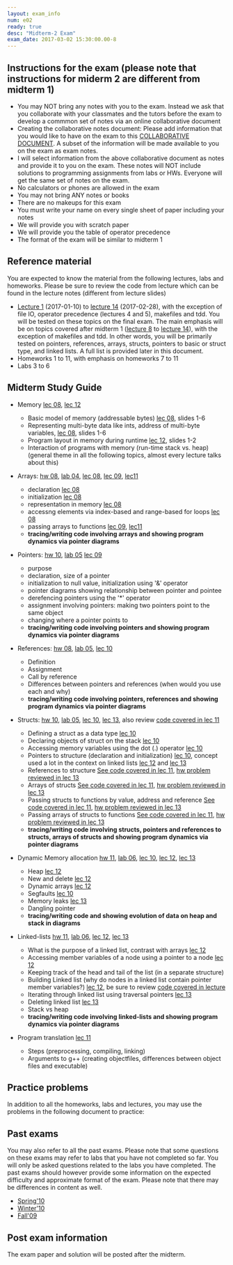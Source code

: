 ```yaml
---
layout: exam_info
num: e02
ready: true
desc: "Midterm-2 Exam"
exam_date: 2017-03-02 15:30:00.00-8
---
```


## Instructions for the exam (please note that instructions for miderm 2 are different from midterm 1)

* You may NOT bring any notes with you to the exam. Instead we ask that you collaborate with your classmates and the tutors before the exam to develop a commmon set of notes via an online collaborative document
* Creating the collaborative notes document: Please add information that you would like to have on the exam to this [COLLABORATIVE DOCUMENT](https://docs.google.com/document/d/1ctpQAlAiTz5L8m8m9ibGlQG9Jcir4xmIUFiknvRR0wk/edit?usp=sharing). A subset of the information will be made available to you on the exam as exam notes.
* I will select information from the above collaborative document as notes and provide it to you on the exam. These notes will NOT include solutions to programming assignments from labs or HWs. Everyone will get the same set of notes on the exam.  
* No calculators or phones are allowed in the exam 
* You may not bring ANY notes or books 
* There are no makeups for this exam 
* You must write your name on every single sheet of paper including your notes
* We will provide you with scratch paper
* We will provide you the table of operator precedence
* The format of the exam will be similar to midterm 1


## Reference material
You are expected to know the material from the following lectures, labs and homeworks. Please be sure to review the code from lecture which can be found in the lecture notes (different from lecture slides)

* [Lecture 1](https://ucsb-cs16-wi17.github.io/lectures/lect01/) (2017-01-10) to [lecture 14](https://ucsb-cs16-wi17.github.io/lectures/lect14/) (2017-02-28), with the exception of file IO, operator precedence (lectures 4 and 5), makefiles and tdd. You will be tested on these topics on the final exam. The main emphasis will be on topics covered after midterm 1 ([lecture 8](https://ucsb-cs16-wi17.github.io/lectures/lect08/) to [lecture 14](https://ucsb-cs16-wi17.github.io/lectures/lect14/)), with the exception of makefiles and tdd. In other words, you will be primarily tested on pointers, references, arrays, structs, pointers to basic or struct type, and linked lists. A full list is provided later in this document.
* Homeworks 1 to 11, with emphasis on homeworks 7 to 11
* Labs 3 to 6 


## Midterm Study Guide

* Memory [lec 08](/lectures/lect08/), [lec 12](/lectures/lect12/)
    * Basic model of memory (addressable bytes) [lec 08](/lectures/lect08/), slides 1-6
    * Representing multi-byte data like ints, address of multi-byte variables, [lec 08](/lectures/lect08/), slides 1-6
    * Program layout in memory during runtime [lec 12](/lectures/lect12/), slides 1-2
    * Interaction of programs with memory (run-time stack vs. heap) (general theme in all the following topics, almost every lecture talks about this)


* Arrays: [hw 08](/hwk/h08/),  [lab 04](/lab/lab04/), [lec 08](/lectures/lect08/), [lec 09](/lectures/lect09/), [lec11](/lectures/lect11/)
    * declaration [lec 08](/lectures/lect08/)
    * initialization [lec 08](/lectures/lect08/)
    * representation in memory [lec 08](/lectures/lect08/)
    * accessng elements via index-based and range-based for loops [lec 08](/lectures/lect08/) 
    * passing arrays to functions [lec 09](/lectures/lect09/), [lec11](/lectures/lect11/)
    * **tracing/writing code involving arrays and showing program dynamics via pointer diagrams** 

* Pointers: [hw 10](/hwk/h10/),  [lab 05](/lab/lab05/) [lec 09](/lectures/lect09/)
    * purpose
    * declaration, size of a pointer
    * initialization to null value, initialization using '&' operator
    * pointer diagrams showing relationship between pointer and pointee
    * derefencing pointers using the '*' operator
    * assignment involving pointers: making two pointers point to the same object
    * changing where a pointer points to
    * **tracing/writing code involving pointers and showing program dynamics via pointer diagrams** 

* References: [hw 08](/hwk/h08/), [lab 05](/lab/lab05/), [lec 10](/lectures/lect10/)
    * Definition
    * Assignment
    * Call by reference
    * Differences between pointers and references (when would you use each and why) 
    * **tracing/writing code involving pointers, references and showing program dynamics via pointer diagrams** 

* Structs: [hw 10](/hwk/h10/), [lab 05](/lab/lab05/), [lec 10](/lectures/lect10/), [lec 13](/lectures/lect13/), also review [code covered in lec 11](https://github.com/ucsb-cs16-wi17/lecture-02-16)
    * Defining a struct as a data type [lec 10](/lectures/lect10/)
    * Declaring objects of struct on the stack [lec 10](/lectures/lect10/)
    * Accessing memory variables using the dot (.) operator [lec 10](/lectures/lect10/)
    * Pointers to structure (declaration and initialization) [lec 10](/lectures/lect10/), concept used a lot in the context on linked lists [lec 12](/lectures/lect12/) and [lec 13](/lectures/lect13/)
    * References to structure [See code covered in lec 11](https://github.com/ucsb-cs16-wi17/lecture-02-16), [hw problem reviewed in lec 13](/lectures/lect13/)
    * Arrays of structs [See code covered in lec 11](https://github.com/ucsb-cs16-wi17/lecture-02-16), [hw problem reviewed in lec 13](/lectures/lect13/)
    * Passing structs to functions by value, address and reference [See code covered in lec 11](https://github.com/ucsb-cs16-wi17/lecture-02-16), [hw problem reviewed in lec 13](/lectures/lect13/)
    * Passing arrays of structs to functions [See code covered in lec 11](https://github.com/ucsb-cs16-wi17/lecture-02-16), [hw problem reviewed in lec 13](/lectures/lect13/)
    * **tracing/writing code involving structs, pointers and references to structs, arrays of structs and showing program dynamics via pointer diagrams** 

* Dynamic Memory allocation [hw 11](/hwk/h11/), [lab 06](/lab/lab06/), [lec 10](/lectures/lect10/), [lec 12](/lectures/lect12/), [lec 13](/lectures/lect13/)
    * Heap [lec 12](/lectures/lect12/)
    * New and delete [lec 12](/lectures/lect12/)
    * Dynamic arrays [lec 12](/lectures/lect12/)
    * Segfaults [lec 10](/lectures/lect10/)
    * Memory leaks [lec 13](/lectures/lect13/)
    * Dangling pointer
    * **tracing/writing code and showing evolution of data on heap and stack in diagrams** 

* Linked-lists [hw 11](/hwk/h11/), [lab 06](/lab/lab06/), [lec 12](/lectures/lect12/), [lec 13](/lectures/lect13/)
    * What is the purpose of a linked list, contrast with arrays [lec 12](/lectures/lect12/)
    * Accessing member variables of a node using a pointer to a node [lec 12](/lectures/lect12/)
    * Keeping track of the head and tail of the list (in a separate structure)
    * Building Linked list (why do nodes in a linked list contain pointer member variables?) [lec 12](/lectures/lect12/), be sure to review [code covered in lecture](https://github.com/ucsb-cs16-wi17/lecture-02-21)
    * Iterating through linked list using traversal pointers [lec 13](/lectures/lect13/)
    * Deleting linked list [lec 13](/lectures/lect13/)
    * Stack vs heap 
    * **tracing/writing code involving linked-lists and showing program dynamics via pointer diagrams** 


* Program translation [lec 11](/lectures/lect11/)
    * Steps (preprocessing, compiling, linking)
    * Arguments to g++ (creating objectfiles, differences between object files and executable)


## Practice problems
In addition to all the homeworks, labs and lectures, you may use the problems in the following document to practice:


## Past exams
You may also refer to all the past exams. Please note that some questions on these exams may refer to labs that you have not completed so far. You will only be asked questions related to the labs you have completed. The past exams should however provide some information on the expected difficulty and approximate format of the exam. Please note that there may be differences in content as well.

* [Spring'10](http://www.cs.ucsb.edu/~pconrad/cs16/10S/exams/)
* [Winter'10](http://www.cs.ucsb.edu/~pconrad/cs16/10W/exams/)
* [Fall'09](http://www.cs.ucsb.edu/~pconrad/cs16/09F/exams)

 ## Post exam information 

The exam paper and solution will be posted after the midterm.
